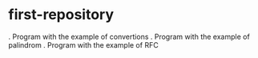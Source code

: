 # first-repository
. Program with the example of convertions
. Program with the example of palindrom
. Program with the example of RFC
